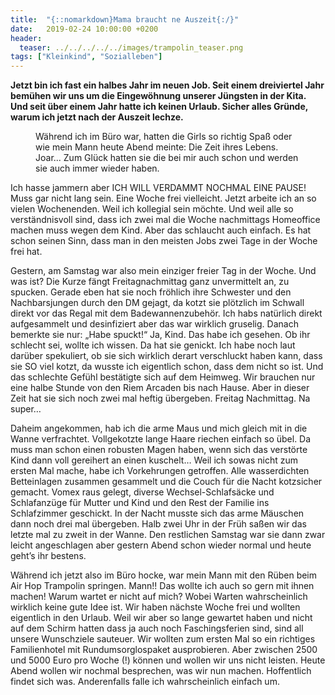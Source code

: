 ```yaml
---
title:  "{::nomarkdown}Mama braucht ne Auszeit{:/}"
date:   2019-02-24 10:00:00 +0200
header:
  teaser: ../../../../../images/trampolin_teaser.png
tags: ["Kleinkind", "Sozialleben"]
---
```


**Jetzt bin ich fast ein halbes Jahr im neuen Job. Seit einem dreiviertel Jahr bemühen wir uns um die Eingewöhnung unserer Jüngsten in der Kita. Und seit über einem Jahr hatte ich keinen Urlaub. Sicher alles Gründe, warum ich jetzt nach der Auszeit lechze.**

<figure>
  <img src="../../../../../images/trampolin.png" alt="">
  <figcaption>Während ich im Büro war, hatten die Girls so richtig Spaß oder wie mein Mann heute Abend meinte: Die Zeit ihres Lebens. Joar... Zum Glück hatten sie die bei mir auch schon und werden sie auch immer wieder haben.</figcaption>
</figure>


Ich hasse  jammern aber ICH WILL VERDAMMT NOCHMAL EINE PAUSE! Muss gar nicht lang sein. Eine Woche frei vielleicht. Jetzt arbeite ich an so vielen Wochenenden. Weil ich kollegial sein möchte. Und weil alle so verständnisvoll sind, dass ich zwei mal die Woche nachmittags Homeoffice machen muss wegen dem Kind. Aber das schlaucht auch einfach. Es hat schon seinen Sinn, dass man in den meisten Jobs zwei Tage in der Woche frei hat.

Gestern, am Samstag war also mein einziger freier Tag in der Woche. Und was ist? Die Kurze fängt Freitagnachmittag ganz unvermittelt an, zu spucken. Gerade eben hat sie noch fröhlich ihre Schwester und den Nachbarsjungen durch den DM gejagt, da kotzt sie plötzlich im Schwall direkt vor das Regal mit dem Badewannenzubehör. Ich habs natürlich direkt aufgesammelt und desinfiziert aber das war wirklich gruselig. Danach bemerkte sie nur: „Habe spuckt!“ Ja, Kind. Das habe ich gesehen. Ob ihr schlecht sei, wollte ich wissen. Da hat sie genickt. Ich habe noch laut darüber spekuliert, ob sie sich wirklich derart verschluckt haben kann, dass sie SO viel kotzt, da wusste ich eigentlich schon, dass dem nicht so ist. Und das schlechte Gefühl bestätigte sich auf dem Heimweg. Wir brauchen nur eine halbe Stunde von den Riem Arcaden bis nach Hause. Aber in dieser Zeit hat sie sich noch zwei mal heftig übergeben. Freitag Nachmittag. Na super… 

Daheim angekommen, hab ich die arme Maus und mich gleich mit in die Wanne verfrachtet. Vollgekotzte lange Haare riechen einfach so übel. Da muss man schon einen robusten Magen haben, wenn sich das verstörte Kind dann voll gereihert an einen kuschelt… Weil ich sowas nicht zum ersten Mal mache, habe ich Vorkehrungen getroffen. Alle wasserdichten Betteinlagen zusammen gesammelt und die Couch für die Nacht kotzsicher gemacht. Vomex raus gelegt, diverse Wechsel-Schlafsäcke und Schlafanzüge für Mutter und Kind und den Rest der Familie ins Schlafzimmer geschickt. In der Nacht musste sich das arme Mäuschen dann noch drei mal übergeben. Halb zwei Uhr in der Früh saßen wir das letzte mal zu zweit in der Wanne. Den restlichen Samstag war sie dann zwar leicht angeschlagen aber gestern Abend schon wieder normal und heute geht’s ihr bestens. 

Während ich jetzt also im Büro hocke, war mein Mann mit den Rüben beim Air Hop Trampolin springen. Mann!! Das wollte ich auch so gern mit ihnen machen! Warum wartet er nicht auf mich? Wobei Warten wahrscheinlich wirklich keine gute Idee ist. Wir haben nächste Woche frei und wollten eigentlich in den Urlaub. Weil wir aber so lange gewartet haben und nicht auf dem Schirm hatten dass ja auch noch Faschingsferien sind, sind all unsere Wunschziele sauteuer. Wir wollten zum ersten Mal so ein richtiges Familienhotel mit Rundumsorglospaket ausprobieren. Aber zwischen 2500 und 5000 Euro pro Woche (!) können und wollen wir uns nicht leisten. Heute Abend wollen wir nochmal besprechen, was wir nun machen. Hoffentlich findet sich was. Anderenfalls falle ich wahrscheinlich einfach um. 













 












   






































